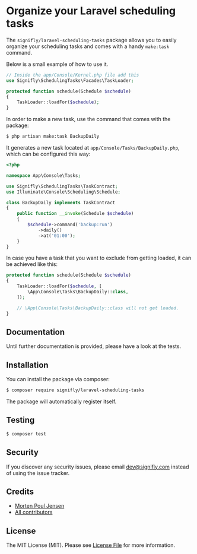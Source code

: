 # Organize your Laravel scheduling tasks

The `signifly/laravel-scheduling-tasks` package allows you to easily organize your scheduling tasks and comes with a handy `make:task` command.

Below is a small example of how to use it.

```php
// Inside the app/Console/Kernel.php file add this
use Signifly\SchedulingTasks\Facades\TaskLoader;

protected function schedule(Schedule $schedule)
{
    TaskLoader::loadFor($schedule);
}
```

In order to make a new task, use the command that comes with the package:

```bash
$ php artisan make:task BackupDaily
```

It generates a new task located at `app/Console/Tasks/BackupDaily.php`, which can be configured this way:

```php
<?php

namespace App\Console\Tasks;

use Signifly\SchedulingTasks\TaskContract;
use Illuminate\Console\Scheduling\Schedule;

class BackupDaily implements TaskContract
{
    public function __invoke(Schedule $schedule)
    {
        $schedule->command('backup:run')
            ->daily()
            ->at('01:00');
    }
}
```

In case you have a task that you want to exclude from getting loaded, it can be achieved like this:

```php
protected function schedule(Schedule $schedule)
{
    TaskLoader::loadFor($schedule, [
        \App\Console\Tasks\BackupDaily::class,
    ]);

    // \App\Console\Tasks\BackupDaily::class will not get loaded.
}
```

## Documentation
Until further documentation is provided, please have a look at the tests.

## Installation

You can install the package via composer:

```bash
$ composer require signifly/laravel-scheduling-tasks
```

The package will automatically register itself.

## Testing
```bash
$ composer test
```

## Security

If you discover any security issues, please email dev@signifly.com instead of using the issue tracker.

## Credits

- [Morten Poul Jensen](https://github.com/pactode)
- [All contributors](../../contributors)

## License

The MIT License (MIT). Please see [License File](LICENSE.md) for more information.
